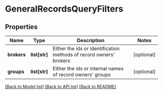 # GeneralRecordsQueryFilters

## Properties
Name | Type | Description | Notes
------------ | ------------- | ------------- | -------------
**brokers** | **list[str]** | Either the ids or identification methods of record owners&#39; brokers  | [optional] 
**groups** | **list[str]** | Either the ids or internal names of record owners&#39; groups  | [optional] 

[[Back to Model list]](../README.md#documentation-for-models) [[Back to API list]](../README.md#documentation-for-api-endpoints) [[Back to README]](../README.md)


